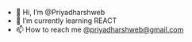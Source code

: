 - 👋 Hi, I’m @Priyadharshweb
- 🌱 I’m currently learning REACT
- 📫 How to reach me @priyadharshweb@gmail.com


<!---
Priyadharshweb/Priyadharshweb is a ✨ special ✨ repository because its `README.md` (this file) appears on your GitHub profile.
You can click the Preview link to take a look at your changes.
--->
